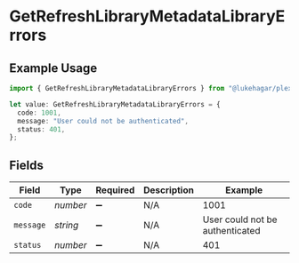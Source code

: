 # GetRefreshLibraryMetadataLibraryErrors

## Example Usage

```typescript
import { GetRefreshLibraryMetadataLibraryErrors } from "@lukehagar/plexjs/sdk/models/errors";

let value: GetRefreshLibraryMetadataLibraryErrors = {
  code: 1001,
  message: "User could not be authenticated",
  status: 401,
};
```

## Fields

| Field                           | Type                            | Required                        | Description                     | Example                         |
| ------------------------------- | ------------------------------- | ------------------------------- | ------------------------------- | ------------------------------- |
| `code`                          | *number*                        | :heavy_minus_sign:              | N/A                             | 1001                            |
| `message`                       | *string*                        | :heavy_minus_sign:              | N/A                             | User could not be authenticated |
| `status`                        | *number*                        | :heavy_minus_sign:              | N/A                             | 401                             |